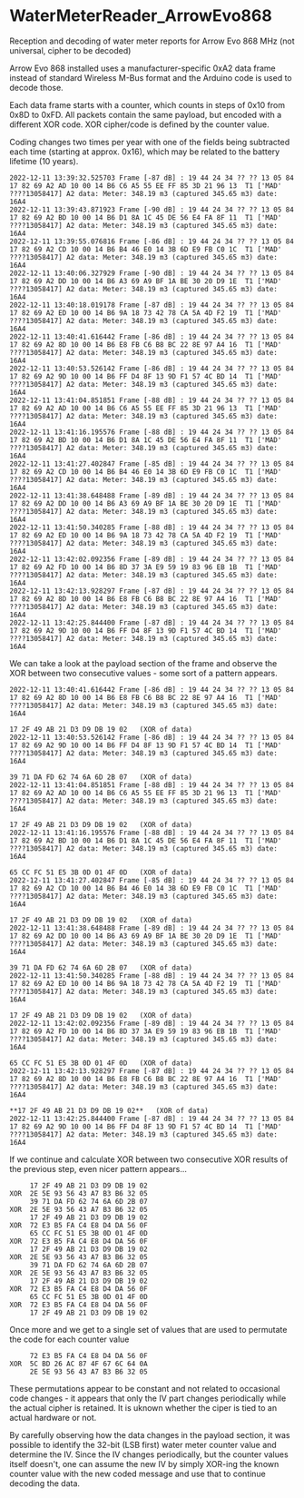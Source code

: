 # WaterMeterReader_ArrowEvo868
Reception and decoding of water meter reports for Arrow Evo 868 MHz (not universal, cipher to be decoded)

Arrow Evo 868 installed uses a manufacturer-specific 0xA2 data frame instead of standard Wireless M-Bus format and 
the Arduino code is used to decode those.

Each data frame starts with a counter, which counts in steps of 0x10 from 0x8D to 0xFD. All packets contain the same payload, but encoded with a different XOR code. XOR cipher/code
is defined by the counter value.

Coding changes two times per year with one of the fields being subtracted each time (starting at approx. 0x16), which may be related to the battery lifetime (10 years).

```
2022-12-11 13:39:32.525703 Frame [-87 dB] : 19 44 24 34 ?? ?? 13 05 84 17 82 69 A2 AD 10 00 14 B6 C6 A5 55 EE FF 85 3D 21 96 13  T1 ['MAD' ????13058417] A2 data: Meter: 348.19 m3 (captured 345.65 m3) date: 16A4
2022-12-11 13:39:43.871923 Frame [-90 dB] : 19 44 24 34 ?? ?? 13 05 84 17 82 69 A2 BD 10 00 14 B6 D1 8A 1C 45 DE 56 E4 FA 8F 11  T1 ['MAD' ????13058417] A2 data: Meter: 348.19 m3 (captured 345.65 m3) date: 16A4
2022-12-11 13:39:55.076816 Frame [-86 dB] : 19 44 24 34 ?? ?? 13 05 84 17 82 69 A2 CD 10 00 14 B6 B4 46 E0 14 3B 6D E9 FB C0 1C  T1 ['MAD' ????13058417] A2 data: Meter: 348.19 m3 (captured 345.65 m3) date: 16A4
2022-12-11 13:40:06.327929 Frame [-90 dB] : 19 44 24 34 ?? ?? 13 05 84 17 82 69 A2 DD 10 00 14 B6 A3 69 A9 BF 1A BE 30 20 D9 1E  T1 ['MAD' ????13058417] A2 data: Meter: 348.19 m3 (captured 345.65 m3) date: 16A4
2022-12-11 13:40:18.019178 Frame [-87 dB] : 19 44 24 34 ?? ?? 13 05 84 17 82 69 A2 ED 10 00 14 B6 9A 18 73 42 78 CA 5A 4D F2 19  T1 ['MAD' ????13058417] A2 data: Meter: 348.19 m3 (captured 345.65 m3) date: 16A4
2022-12-11 13:40:41.616442 Frame [-86 dB] : 19 44 24 34 ?? ?? 13 05 84 17 82 69 A2 8D 10 00 14 B6 E8 FB C6 B8 BC 22 8E 97 A4 16  T1 ['MAD' ????13058417] A2 data: Meter: 348.19 m3 (captured 345.65 m3) date: 16A4
2022-12-11 13:40:53.526142 Frame [-86 dB] : 19 44 24 34 ?? ?? 13 05 84 17 82 69 A2 9D 10 00 14 B6 FF D4 8F 13 9D F1 57 4C BD 14  T1 ['MAD' ????13058417] A2 data: Meter: 348.19 m3 (captured 345.65 m3) date: 16A4
2022-12-11 13:41:04.851851 Frame [-88 dB] : 19 44 24 34 ?? ?? 13 05 84 17 82 69 A2 AD 10 00 14 B6 C6 A5 55 EE FF 85 3D 21 96 13  T1 ['MAD' ????13058417] A2 data: Meter: 348.19 m3 (captured 345.65 m3) date: 16A4
2022-12-11 13:41:16.195576 Frame [-88 dB] : 19 44 24 34 ?? ?? 13 05 84 17 82 69 A2 BD 10 00 14 B6 D1 8A 1C 45 DE 56 E4 FA 8F 11  T1 ['MAD' ????13058417] A2 data: Meter: 348.19 m3 (captured 345.65 m3) date: 16A4
2022-12-11 13:41:27.402847 Frame [-85 dB] : 19 44 24 34 ?? ?? 13 05 84 17 82 69 A2 CD 10 00 14 B6 B4 46 E0 14 3B 6D E9 FB C0 1C  T1 ['MAD' ????13058417] A2 data: Meter: 348.19 m3 (captured 345.65 m3) date: 16A4
2022-12-11 13:41:38.648488 Frame [-89 dB] : 19 44 24 34 ?? ?? 13 05 84 17 82 69 A2 DD 10 00 14 B6 A3 69 A9 BF 1A BE 30 20 D9 1E  T1 ['MAD' ????13058417] A2 data: Meter: 348.19 m3 (captured 345.65 m3) date: 16A4
2022-12-11 13:41:50.340285 Frame [-88 dB] : 19 44 24 34 ?? ?? 13 05 84 17 82 69 A2 ED 10 00 14 B6 9A 18 73 42 78 CA 5A 4D F2 19  T1 ['MAD' ????13058417] A2 data: Meter: 348.19 m3 (captured 345.65 m3) date: 16A4
2022-12-11 13:42:02.092356 Frame [-89 dB] : 19 44 24 34 ?? ?? 13 05 84 17 82 69 A2 FD 10 00 14 B6 8D 37 3A E9 59 19 83 96 EB 1B  T1 ['MAD' ????13058417] A2 data: Meter: 348.19 m3 (captured 345.65 m3) date: 16A4
2022-12-11 13:42:13.928297 Frame [-87 dB] : 19 44 24 34 ?? ?? 13 05 84 17 82 69 A2 8D 10 00 14 B6 E8 FB C6 B8 BC 22 8E 97 A4 16  T1 ['MAD' ????13058417] A2 data: Meter: 348.19 m3 (captured 345.65 m3) date: 16A4
2022-12-11 13:42:25.844400 Frame [-87 dB] : 19 44 24 34 ?? ?? 13 05 84 17 82 69 A2 9D 10 00 14 B6 FF D4 8F 13 9D F1 57 4C BD 14  T1 ['MAD' ????13058417] A2 data: Meter: 348.19 m3 (captured 345.65 m3) date: 16A4
```

We can take a look at the payload section of the frame and observe the XOR between two consecutive values - some sort of a pattern appears.
```
2022-12-11 13:40:41.616442 Frame [-86 dB] : 19 44 24 34 ?? ?? 13 05 84 17 82 69 A2 8D 10 00 14 B6 E8 FB C6 B8 BC 22 8E 97 A4 16  T1 ['MAD' ????13058417] A2 data: Meter: 348.19 m3 (captured 345.65 m3) date: 16A4
                                                                                                  17 2F 49 AB 21 D3 D9 DB 19 02   (XOR of data)
2022-12-11 13:40:53.526142 Frame [-86 dB] : 19 44 24 34 ?? ?? 13 05 84 17 82 69 A2 9D 10 00 14 B6 FF D4 8F 13 9D F1 57 4C BD 14  T1 ['MAD' ????13058417] A2 data: Meter: 348.19 m3 (captured 345.65 m3) date: 16A4
                                                                                                  39 71 DA FD 62 74 6A 6D 2B 07   (XOR of data)
2022-12-11 13:41:04.851851 Frame [-88 dB] : 19 44 24 34 ?? ?? 13 05 84 17 82 69 A2 AD 10 00 14 B6 C6 A5 55 EE FF 85 3D 21 96 13  T1 ['MAD' ????13058417] A2 data: Meter: 348.19 m3 (captured 345.65 m3) date: 16A4
                                                                                                  17 2F 49 AB 21 D3 D9 DB 19 02   (XOR of data)
2022-12-11 13:41:16.195576 Frame [-88 dB] : 19 44 24 34 ?? ?? 13 05 84 17 82 69 A2 BD 10 00 14 B6 D1 8A 1C 45 DE 56 E4 FA 8F 11  T1 ['MAD' ????13058417] A2 data: Meter: 348.19 m3 (captured 345.65 m3) date: 16A4
                                                                                                  65 CC FC 51 E5 3B 0D 01 4F 0D   (XOR of data)
2022-12-11 13:41:27.402847 Frame [-85 dB] : 19 44 24 34 ?? ?? 13 05 84 17 82 69 A2 CD 10 00 14 B6 B4 46 E0 14 3B 6D E9 FB C0 1C  T1 ['MAD' ????13058417] A2 data: Meter: 348.19 m3 (captured 345.65 m3) date: 16A4
                                                                                                  17 2F 49 AB 21 D3 D9 DB 19 02   (XOR of data)
2022-12-11 13:41:38.648488 Frame [-89 dB] : 19 44 24 34 ?? ?? 13 05 84 17 82 69 A2 DD 10 00 14 B6 A3 69 A9 BF 1A BE 30 20 D9 1E  T1 ['MAD' ????13058417] A2 data: Meter: 348.19 m3 (captured 345.65 m3) date: 16A4
                                                                                                  39 71 DA FD 62 74 6A 6D 2B 07   (XOR of data)
2022-12-11 13:41:50.340285 Frame [-88 dB] : 19 44 24 34 ?? ?? 13 05 84 17 82 69 A2 ED 10 00 14 B6 9A 18 73 42 78 CA 5A 4D F2 19  T1 ['MAD' ????13058417] A2 data: Meter: 348.19 m3 (captured 345.65 m3) date: 16A4
                                                                                                  17 2F 49 AB 21 D3 D9 DB 19 02   (XOR of data)
2022-12-11 13:42:02.092356 Frame [-89 dB] : 19 44 24 34 ?? ?? 13 05 84 17 82 69 A2 FD 10 00 14 B6 8D 37 3A E9 59 19 83 96 EB 1B  T1 ['MAD' ????13058417] A2 data: Meter: 348.19 m3 (captured 345.65 m3) date: 16A4
                                                                                                  65 CC FC 51 E5 3B 0D 01 4F 0D   (XOR of data)
2022-12-11 13:42:13.928297 Frame [-87 dB] : 19 44 24 34 ?? ?? 13 05 84 17 82 69 A2 8D 10 00 14 B6 E8 FB C6 B8 BC 22 8E 97 A4 16  T1 ['MAD' ????13058417] A2 data: Meter: 348.19 m3 (captured 345.65 m3) date: 16A4
                                                                                                **17 2F 49 AB 21 D3 D9 DB 19 02**   (XOR of data)
2022-12-11 13:42:25.844400 Frame [-87 dB] : 19 44 24 34 ?? ?? 13 05 84 17 82 69 A2 9D 10 00 14 B6 FF D4 8F 13 9D F1 57 4C BD 14  T1 ['MAD' ????13058417] A2 data: Meter: 348.19 m3 (captured 345.65 m3) date: 16A4
```

If we continue and calculate XOR between two consecutive XOR results of the previous step, even nicer pattern appears...
```
     17 2F 49 AB 21 D3 D9 DB 19 02
XOR  2E 5E 93 56 43 A7 B3 B6 32 05
     39 71 DA FD 62 74 6A 6D 2B 07
XOR  2E 5E 93 56 43 A7 B3 B6 32 05    
     17 2F 49 AB 21 D3 D9 DB 19 02
XOR  72 E3 B5 FA C4 E8 D4 DA 56 0F    
     65 CC FC 51 E5 3B 0D 01 4F 0D
XOR  72 E3 B5 FA C4 E8 D4 DA 56 0F    
     17 2F 49 AB 21 D3 D9 DB 19 02
XOR  2E 5E 93 56 43 A7 B3 B6 32 05    
     39 71 DA FD 62 74 6A 6D 2B 07
XOR  2E 5E 93 56 43 A7 B3 B6 32 05    
     17 2F 49 AB 21 D3 D9 DB 19 02
XOR  72 E3 B5 FA C4 E8 D4 DA 56 0F        
     65 CC FC 51 E5 3B 0D 01 4F 0D
XOR  72 E3 B5 FA C4 E8 D4 DA 56 0F        
     17 2F 49 AB 21 D3 D9 DB 19 02
```

Once more and we get to a single set of values that are used to permutate the code for each counter value
```
     72 E3 B5 FA C4 E8 D4 DA 56 0F
XOR  5C BD 26 AC 87 4F 67 6C 64 0A
     2E 5E 93 56 43 A7 B3 B6 32 05 
```

These permutations appear to be constant and not related to occasional code changes - it appears that only the IV part changes periodically while the actual cipher is retained.
It is uknown whether the ciper is tied to an actual hardware or not.

By carefully observing how the data changes in the payload section, it was possible to identify the 32-bit (LSB first) water meter counter value and determine the IV. Since the IV changes 
periodically, but the counter values itself doesn't, one can assume the new IV by simply XOR-ing the known counter value with the new coded message and use that to continue decoding the data.

